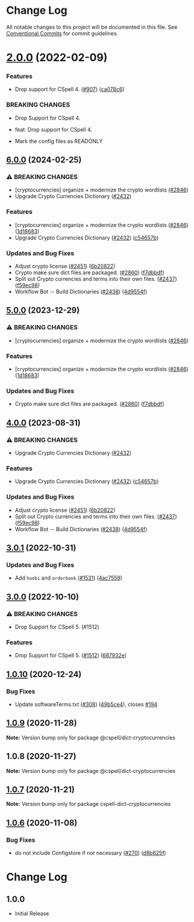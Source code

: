 # Change Log

All notable changes to this project will be documented in this file.
See [Conventional Commits](https://conventionalcommits.org) for commit guidelines.

# [2.0.0](https://github.com/streetsidesoftware/cspell-dicts/compare/@cspell/dict-cryptocurrencies@1.0.10...@cspell/dict-cryptocurrencies@2.0.0) (2022-02-09)


### Features

* Drop support for CSpell 4. ([#907](https://github.com/streetsidesoftware/cspell-dicts/issues/907)) ([ca078c6](https://github.com/streetsidesoftware/cspell-dicts/commit/ca078c6a2e188cc3cf6276db1ba7e007f0f06f27))


### BREAKING CHANGES

* Drop Support for CSpell 4.

* feat: Drop support for CSpell 4.
* Mark the config files as READONLY





## [6.0.0](https://github.com/fobo66/cspell-dicts/compare/@cspell/dict-cryptocurrencies-v5.0.0...@cspell/dict-cryptocurrencies@6.0.0) (2024-02-25)


### ⚠ BREAKING CHANGES

* [cryptocurrencies] organize + modernize the crypto wordlists ([#2846](https://github.com/fobo66/cspell-dicts/issues/2846))
* Upgrade Crypto Currencies Dictionary ([#2432](https://github.com/fobo66/cspell-dicts/issues/2432))

### Features

* [cryptocurrencies] organize + modernize the crypto wordlists ([#2846](https://github.com/fobo66/cspell-dicts/issues/2846)) ([1d18683](https://github.com/fobo66/cspell-dicts/commit/1d186837e92a1d3eee2265c6980bda0d8e490b59))
* Upgrade Crypto Currencies Dictionary ([#2432](https://github.com/fobo66/cspell-dicts/issues/2432)) ([c54657b](https://github.com/fobo66/cspell-dicts/commit/c54657b4a1d3568aba907d51972424165c6f8b9a))


### Updates and Bug Fixes

* Adjust crypto license ([#2451](https://github.com/fobo66/cspell-dicts/issues/2451)) ([6b20822](https://github.com/fobo66/cspell-dicts/commit/6b208226113b668ce8333a304c70042355a52d6c))
* Crypto make sure dict files are packaged. ([#2860](https://github.com/fobo66/cspell-dicts/issues/2860)) ([f7dbbdf](https://github.com/fobo66/cspell-dicts/commit/f7dbbdfd8c8d9f29b7b616b87461844d0a054c58))
* Split out Crypto currencies and terms into their own files. ([#2437](https://github.com/fobo66/cspell-dicts/issues/2437)) ([f59ec98](https://github.com/fobo66/cspell-dicts/commit/f59ec98d355466ae587a50d9e2f209cfc5f7ff3f))
* Workflow Bot -- Build Dictionaries ([#2438](https://github.com/fobo66/cspell-dicts/issues/2438)) ([4d9554f](https://github.com/fobo66/cspell-dicts/commit/4d9554f122407c2655d055a7b4ca4f8763e7cf32))

## [5.0.0](https://github.com/streetsidesoftware/cspell-dicts/compare/@cspell/dict-cryptocurrencies@4.0.0...@cspell/dict-cryptocurrencies@5.0.0) (2023-12-29)


### ⚠ BREAKING CHANGES

* [cryptocurrencies] organize + modernize the crypto wordlists ([#2846](https://github.com/streetsidesoftware/cspell-dicts/issues/2846))

### Features

* [cryptocurrencies] organize + modernize the crypto wordlists ([#2846](https://github.com/streetsidesoftware/cspell-dicts/issues/2846)) ([1d18683](https://github.com/streetsidesoftware/cspell-dicts/commit/1d186837e92a1d3eee2265c6980bda0d8e490b59))


### Updates and Bug Fixes

* Crypto make sure dict files are packaged. ([#2860](https://github.com/streetsidesoftware/cspell-dicts/issues/2860)) ([f7dbbdf](https://github.com/streetsidesoftware/cspell-dicts/commit/f7dbbdfd8c8d9f29b7b616b87461844d0a054c58))

## [4.0.0](https://github.com/streetsidesoftware/cspell-dicts/compare/@cspell/dict-cryptocurrencies@3.0.1...@cspell/dict-cryptocurrencies@4.0.0) (2023-08-31)


### ⚠ BREAKING CHANGES

* Upgrade Crypto Currencies Dictionary ([#2432](https://github.com/streetsidesoftware/cspell-dicts/issues/2432))

### Features

* Upgrade Crypto Currencies Dictionary ([#2432](https://github.com/streetsidesoftware/cspell-dicts/issues/2432)) ([c54657b](https://github.com/streetsidesoftware/cspell-dicts/commit/c54657b4a1d3568aba907d51972424165c6f8b9a))


### Updates and Bug Fixes

* Adjust crypto license ([#2451](https://github.com/streetsidesoftware/cspell-dicts/issues/2451)) ([6b20822](https://github.com/streetsidesoftware/cspell-dicts/commit/6b208226113b668ce8333a304c70042355a52d6c))
* Split out Crypto currencies and terms into their own files. ([#2437](https://github.com/streetsidesoftware/cspell-dicts/issues/2437)) ([f59ec98](https://github.com/streetsidesoftware/cspell-dicts/commit/f59ec98d355466ae587a50d9e2f209cfc5f7ff3f))
* Workflow Bot -- Build Dictionaries ([#2438](https://github.com/streetsidesoftware/cspell-dicts/issues/2438)) ([4d9554f](https://github.com/streetsidesoftware/cspell-dicts/commit/4d9554f122407c2655d055a7b4ca4f8763e7cf32))

## [3.0.1](https://github.com/streetsidesoftware/cspell-dicts/compare/@cspell/dict-cryptocurrencies@3.0.0...@cspell/dict-cryptocurrencies@3.0.1) (2022-10-31)


### Updates and Bug Fixes

* Add `huobi` and `orderbook` ([#1531](https://github.com/streetsidesoftware/cspell-dicts/issues/1531)) ([4ac7559](https://github.com/streetsidesoftware/cspell-dicts/commit/4ac7559edcff4418b1881acf9d39ae729fa29c7b))

## [3.0.0](https://github.com/streetsidesoftware/cspell-dicts/compare/@cspell/dict-cryptocurrencies@2.0.0...@cspell/dict-cryptocurrencies@3.0.0) (2022-10-10)


### ⚠ BREAKING CHANGES

* Drop Support for CSpell 5. (#1512)

### Features

* Drop Support for CSpell 5. ([#1512](https://github.com/streetsidesoftware/cspell-dicts/issues/1512)) ([687932e](https://github.com/streetsidesoftware/cspell-dicts/commit/687932e187e4bce87d7904e3a2e53dd6de6ac372))

## [1.0.10](https://github.com/streetsidesoftware/cspell-dicts/compare/@cspell/dict-cryptocurrencies@1.0.9...@cspell/dict-cryptocurrencies@1.0.10) (2020-12-24)


### Bug Fixes

* Update softwareTerms.txt ([#308](https://github.com/streetsidesoftware/cspell-dicts/issues/308)) ([49b5ce4](https://github.com/streetsidesoftware/cspell-dicts/commit/49b5ce4a2436f3c99969d6425128d55f84c8a7fc)), closes [#194](https://github.com/streetsidesoftware/cspell-dicts/issues/194)





## [1.0.9](https://github.com/streetsidesoftware/cspell-dicts/compare/@cspell/dict-cryptocurrencies@1.0.8...@cspell/dict-cryptocurrencies@1.0.9) (2020-11-28)

**Note:** Version bump only for package @cspell/dict-cryptocurrencies





## 1.0.8 (2020-11-27)

**Note:** Version bump only for package @cspell/dict-cryptocurrencies





## [1.0.7](https://github.com/streetsidesoftware/cspell-dicts/compare/cspell-dict-cryptocurrencies@1.0.6...cspell-dict-cryptocurrencies@1.0.7) (2020-11-21)

**Note:** Version bump only for package cspell-dict-cryptocurrencies

## [1.0.6](https://github.com/streetsidesoftware/cspell-dicts/compare/cspell-dict-cryptocurrencies@1.0.5...cspell-dict-cryptocurrencies@1.0.6) (2020-11-08)

### Bug Fixes

- do not include Configstore if not necessary ([#270](https://github.com/streetsidesoftware/cspell-dicts/issues/270)) ([d8b625f](https://github.com/streetsidesoftware/cspell-dicts/commit/d8b625f2f42d5cc6c4a9390216ac1e5037886e44))

# Change Log

## 1.0.0

- Initial Release
